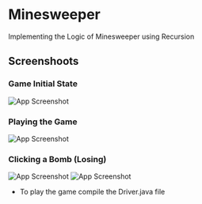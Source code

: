 # Minesweeper
Implementing the Logic of Minesweeper using Recursion

## Screenshoots

### Game Initial State
![App Screenshot](https://github.com/youssef-gerges-ramzy-mokhtar/Minesweeper/blob/main/Screenshoots/1.png?raw=true)

### Playing the Game
![App Screenshot](https://github.com/youssef-gerges-ramzy-mokhtar/Minesweeper/blob/main/Screenshoots/2.png?raw=true)

### Clicking a Bomb (Losing)
![App Screenshot](https://github.com/youssef-gerges-ramzy-mokhtar/Minesweeper/blob/main/Screenshoots/3.png?raw=true)
![App Screenshot](https://github.com/youssef-gerges-ramzy-mokhtar/Minesweeper/blob/main/Screenshoots/4.png?raw=true)

- To play the game compile the Driver.java file
